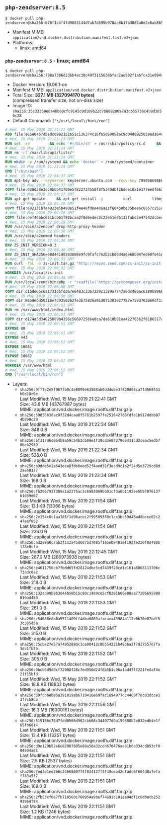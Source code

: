 ## `php-zendserver:8.5`

```console
$ docker pull php-zendserver@sha256:678f1c4f4fd9883144d7ab7d695b978aa8b17b3083a8d2e8ab8651d6050e2841
```

-	Manifest MIME: `application/vnd.docker.distribution.manifest.list.v2+json`
-	Platforms:
	-	linux; amd64

### `php-zendserver:8.5` - linux; amd64

```console
$ docker pull php-zendserver@sha256:798a7386d236b4ac30c49f3115638bfad2ae502f1abfca31e094afe2375cd98c
```

-	Docker Version: 18.06.1-ce
-	Manifest MIME: `application/vnd.docker.distribution.manifest.v2+json`
-	Total Size: **327.1 MB (327094170 bytes)**  
	(compressed transfer size, not on-disk size)
-	Image ID: `sha256:35c33359e8a48b60cfc9145c0d189b22c7b889280a7a3cb55736c4b8d3656c28`
-	Default Command: `["\/usr\/local\/bin\/run"]`

```dockerfile
# Wed, 15 May 2019 21:21:22 GMT
ADD file:a65e0467dbedc0992151651c136374c16f65d9905eac9d04d0925039ada64e4c in / 
# Wed, 15 May 2019 21:21:23 GMT
RUN set -xe 		&& echo '#!/bin/sh' > /usr/sbin/policy-rc.d 	&& echo 'exit 101' >> /usr/sbin/policy-rc.d 	&& chmod +x /usr/sbin/policy-rc.d 		&& dpkg-divert --local --rename --add /sbin/initctl 	&& cp -a /usr/sbin/policy-rc.d /sbin/initctl 	&& sed -i 's/^exit.*/exit 0/' /sbin/initctl 		&& echo 'force-unsafe-io' > /etc/dpkg/dpkg.cfg.d/docker-apt-speedup 		&& echo 'DPkg::Post-Invoke { "rm -f /var/cache/apt/archives/*.deb /var/cache/apt/archives/partial/*.deb /var/cache/apt/*.bin || true"; };' > /etc/apt/apt.conf.d/docker-clean 	&& echo 'APT::Update::Post-Invoke { "rm -f /var/cache/apt/archives/*.deb /var/cache/apt/archives/partial/*.deb /var/cache/apt/*.bin || true"; };' >> /etc/apt/apt.conf.d/docker-clean 	&& echo 'Dir::Cache::pkgcache ""; Dir::Cache::srcpkgcache "";' >> /etc/apt/apt.conf.d/docker-clean 		&& echo 'Acquire::Languages "none";' > /etc/apt/apt.conf.d/docker-no-languages 		&& echo 'Acquire::GzipIndexes "true"; Acquire::CompressionTypes::Order:: "gz";' > /etc/apt/apt.conf.d/docker-gzip-indexes 		&& echo 'Apt::AutoRemove::SuggestsImportant "false";' > /etc/apt/apt.conf.d/docker-autoremove-suggests
# Wed, 15 May 2019 21:21:24 GMT
RUN rm -rf /var/lib/apt/lists/*
# Wed, 15 May 2019 21:21:24 GMT
RUN mkdir -p /run/systemd && echo 'docker' > /run/systemd/container
# Wed, 15 May 2019 21:21:24 GMT
CMD ["/bin/bash"]
# Wed, 15 May 2019 22:04:37 GMT
RUN apt-key adv --keyserver keyserver.ubuntu.com --recv-key 799058698E65316A2E7A4FF42EAE1437F7D2C623
# Wed, 15 May 2019 22:04:37 GMT
COPY file:038d38e3dc9bbb41700e57822734550f8f5340dbf2bdde10a1e377eedf66a25e in /etc/apt/sources.list.d/zend-server.list 
# Wed, 15 May 2019 22:06:27 GMT
RUN apt-get update     && apt-get install -y         curl         libmysqlclient20         unzip         git         zend-server-php-5.6=8.5.12+b817     && rm -rf /var/lib/apt/lists/*     && /usr/local/zend/bin/zendctl.sh stop
# Wed, 15 May 2019 22:06:28 GMT
COPY file:602131b7a4923e5b498e51f4e46fd8e406a11f604b0be35bee6c8657c251c625 in /etc/zend.lic 
# Wed, 15 May 2019 22:06:28 GMT
COPY file:def46bbc651bcb61f92bcaa2f8d6edec0c22e51e86132fabd2e47542dcbec0bf in /etc/apache2/conf-available 
# Wed, 15 May 2019 22:06:29 GMT
RUN /usr/sbin/a2enconf drop-http-proxy-header
# Wed, 15 May 2019 22:06:30 GMT
RUN /usr/sbin/a2enmod headers
# Wed, 15 May 2019 22:06:30 GMT
ENV ZS_INIT_VERSION=0.3
# Wed, 15 May 2019 22:06:30 GMT
ENV ZS_INIT_SHA256=e8d441d8503808e9fc0fafc762b2cb80d4a6e68b94fede0fe41efdeac10800cb
# Wed, 15 May 2019 22:06:31 GMT
RUN curl -fSL -o zs-init.tar.gz "http://repos.zend.com/zs-init/zs-init-docker-${ZS_INIT_VERSION}.tar.gz"     && echo "${ZS_INIT_SHA256} *zs-init.tar.gz" | sha256sum -c -     && mkdir /usr/local/zs-init     && tar xzf zs-init.tar.gz --strip-components=1 -C /usr/local/zs-init     && rm zs-init.tar.gz
# Wed, 15 May 2019 22:06:32 GMT
WORKDIR /usr/local/zs-init
# Wed, 15 May 2019 22:06:48 GMT
RUN /usr/local/zend/bin/php -r "readfile('https://getcomposer.org/installer');" | /usr/local/zend/bin/php     && /usr/local/zend/bin/php composer.phar self-update && /usr/local/zend/bin/php composer.phar update
# Wed, 15 May 2019 22:06:50 GMT
COPY dir:d1bde05c6a1731c6fdd67e6483c3367329c1389a7747a6dc480ac6189b8960ad in /usr/local/bin 
# Wed, 15 May 2019 22:06:50 GMT
COPY dir:80bde0d50316e7c9350262fe3b75826a91d075303027787e759d703b60df13d6 in /usr/local/zend/var/plugins/ 
# Wed, 15 May 2019 22:06:51 GMT
RUN rm /var/www/html/index.html
# Wed, 15 May 2019 22:06:51 GMT
COPY dir:d174a5d34625889b4356c566972566e0ca7da618b01ea42276562f8186517a67 in /var/www/html 
# Wed, 15 May 2019 22:06:51 GMT
EXPOSE 80
# Wed, 15 May 2019 22:06:51 GMT
EXPOSE 443
# Wed, 15 May 2019 22:06:51 GMT
EXPOSE 10081
# Wed, 15 May 2019 22:06:52 GMT
EXPOSE 10082
# Wed, 15 May 2019 22:06:52 GMT
WORKDIR /var/www/html
# Wed, 15 May 2019 22:06:52 GMT
CMD ["/usr/local/bin/run"]
```

-	Layers:
	-	`sha256:9ff7e2e5f967fb9c4e8099e63508ab0dddebe3f820d08ca7fd568431b0d10c0e`  
		Last Modified: Wed, 15 May 2019 21:22:41 GMT  
		Size: 43.8 MB (43767987 bytes)  
		MIME: application/vnd.docker.image.rootfs.diff.tar.gzip
	-	`sha256:59856638ac9f32d4caa0f5761b2597fe251642786fdfe1b917ddbb074b890c29`  
		Last Modified: Wed, 15 May 2019 21:22:34 GMT  
		Size: 848.0 B  
		MIME: application/vnd.docker.image.rootfs.diff.tar.gzip
	-	`sha256:6f317d6d954b9a59c54b2cb09e1f30cd3e872796e431cd2ceac5ed570beb2939`  
		Last Modified: Wed, 15 May 2019 21:22:34 GMT  
		Size: 526.0 B  
		MIME: application/vnd.docker.image.rootfs.diff.tar.gzip
	-	`sha256:a9dde5e2a643eca8fde0eed52f4aed31f3ecd9c1b2f24d5e3729cd8d2ae68177`  
		Last Modified: Wed, 15 May 2019 21:22:34 GMT  
		Size: 168.0 B  
		MIME: application/vnd.docker.image.rootfs.diff.tar.gzip
	-	`sha256:fb2967937309a1a2275ac3c6983069bb01cf3a6b1192ee5b97076137b1059d67`  
		Last Modified: Wed, 15 May 2019 22:11:54 GMT  
		Size: 13.1 KB (13066 bytes)  
		MIME: application/vnd.docker.image.rootfs.diff.tar.gzip
	-	`sha256:2e154c6c1aa185f1d96acec2f99509350c1ce3bc69d48ad8bcee62c247eaf852`  
		Last Modified: Wed, 15 May 2019 22:11:54 GMT  
		Size: 236.0 B  
		MIME: application/vnd.docker.image.rootfs.diff.tar.gzip
	-	`sha256:ad289a0c7ab2f113a45d6d7bd7085f1e5eb8481ef192fe220f0a49bb1f8e0cfb`  
		Last Modified: Wed, 15 May 2019 22:12:45 GMT  
		Size: 267.0 MB (266973938 bytes)  
		MIME: application/vnd.docker.image.rootfs.diff.tar.gzip
	-	`sha256:e4611750cb7fbdd65fd28124dbc5cd7439f28cd1e161a6868113706c73adc0a2`  
		Last Modified: Wed, 15 May 2019 22:11:53 GMT  
		Size: 218.0 B  
		MIME: application/vnd.docker.image.rootfs.diff.tar.gzip
	-	`sha256:132ab99b8b3044b50b15c80c1489ce5cfb201b06e08aa77205695988010ad480`  
		Last Modified: Wed, 15 May 2019 22:11:53 GMT  
		Size: 261.0 B  
		MIME: application/vnd.docker.image.rootfs.diff.tar.gzip
	-	`sha256:c54688e8b0a5511409ff4dba6009afacaea43984b117e0670e07bdf53c385d5a`  
		Last Modified: Wed, 15 May 2019 22:11:52 GMT  
		Size: 315.0 B  
		MIME: application/vnd.docker.image.rootfs.diff.tar.gzip
	-	`sha256:c5cbe27e57a7495289dc1ce90412c0b554221b4836a2f7d3755767fa3dc1fb7b`  
		Last Modified: Wed, 15 May 2019 22:11:52 GMT  
		Size: 305.0 B  
		MIME: application/vnd.docker.image.rootfs.diff.tar.gzip
	-	`sha256:0bcb6d9d0cf72908f28cfed950d24f8b5b1c96a1bd47ff221fedaf4e21f15bfd`  
		Last Modified: Wed, 15 May 2019 22:11:52 GMT  
		Size: 18.8 KB (18832 bytes)  
		MIME: application/vnd.docker.image.rootfs.diff.tar.gzip
	-	`sha256:39fcbbebe5a391019ab6718416e69fac1694977dc4409f78c03dcce13f7cb8db`  
		Last Modified: Wed, 15 May 2019 22:11:56 GMT  
		Size: 16.3 MB (16300161 bytes)  
		MIME: application/vnd.docker.image.rootfs.diff.tar.gzip
	-	`sha256:515156c78d7fdd0566d962cbb68c344077d0a159888b2e832edb4e1f65fb6814`  
		Last Modified: Wed, 15 May 2019 22:11:51 GMT  
		Size: 13.4 KB (13357 bytes)  
		MIME: application/vnd.docker.image.rootfs.diff.tar.gzip
	-	`sha256:d9e129b82e6e82907805e88a50a32cdd670476ae81b6e334cd893cf004e04a81`  
		Last Modified: Wed, 15 May 2019 22:11:51 GMT  
		Size: 2.5 KB (2537 bytes)  
		MIME: application/vnd.docker.image.rootfs.diff.tar.gzip
	-	`sha256:7ed3e1ee266c2466860774f824127f5f40cea42dfadc6f604d8a7efaf783a5f7`  
		Last Modified: Wed, 15 May 2019 22:11:51 GMT  
		Size: 169.0 B  
		MIME: application/vnd.docker.image.rootfs.diff.tar.gzip
	-	`sha256:2fb53cf0e7fb710560c760954a9bef74891c101ea04df1c6dbecb25293964f94`  
		Last Modified: Wed, 15 May 2019 22:11:51 GMT  
		Size: 1.2 KB (1246 bytes)  
		MIME: application/vnd.docker.image.rootfs.diff.tar.gzip
